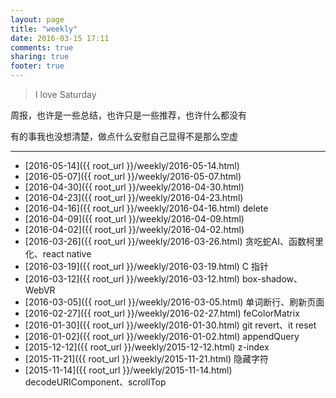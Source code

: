 ```yaml
---
layout: page
title: "weekly"
date: 2016-03-15 17:11
comments: true
sharing: true
footer: true
---
```


> I love Saturday

周报，也许是一些总结，也许只是一些推荐，也许什么都没有

有的事我也没想清楚，做点什么安慰自己显得不是那么空虚

---

- [2016-05-14]({{ root_url }}/weekly/2016-05-14.html)
- [2016-05-07]({{ root_url }}/weekly/2016-05-07.html)
- [2016-04-30]({{ root_url }}/weekly/2016-04-30.html)
- [2016-04-23]({{ root_url }}/weekly/2016-04-23.html)
- [2016-04-16]({{ root_url }}/weekly/2016-04-16.html) delete
- [2016-04-09]({{ root_url }}/weekly/2016-04-09.html)
- [2016-04-02]({{ root_url }}/weekly/2016-04-02.html)
- [2016-03-26]({{ root_url }}/weekly/2016-03-26.html) 贪吃蛇AI、函数柯里化、react native
- [2016-03-19]({{ root_url }}/weekly/2016-03-19.html) C 指针
- [2016-03-12]({{ root_url }}/weekly/2016-03-12.html) box-shadow、WebVR
- [2016-03-05]({{ root_url }}/weekly/2016-03-05.html) 单词断行、刷新页面
- [2016-02-27]({{ root_url }}/weekly/2016-02-27.html) feColorMatrix
- [2016-01-30]({{ root_url }}/weekly/2016-01-30.html) git revert、it reset
- [2016-01-02]({{ root_url }}/weekly/2016-01-02.html) appendQuery
- [2015-12-12]({{ root_url }}/weekly/2015-12-12.html) z-index
- [2015-11-21]({{ root_url }}/weekly/2015-11-21.html) 隐藏字符
- [2015-11-14]({{ root_url }}/weekly/2015-11-14.html) decodeURIComponent、scrollTop
